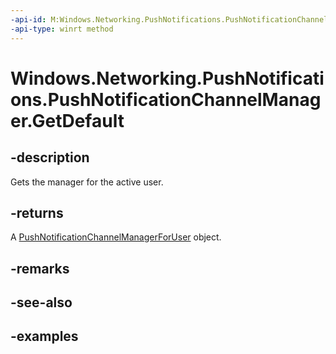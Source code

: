 ```yaml
---
-api-id: M:Windows.Networking.PushNotifications.PushNotificationChannelManager.GetDefault
-api-type: winrt method
---
```


<!-- Method syntax.
public PushNotificationChannelManagerForUser PushNotificationChannelManager.GetDefault()
-->

# Windows.Networking.PushNotifications.PushNotificationChannelManager.GetDefault


## -description

Gets the manager for the active user.

## -returns

A [PushNotificationChannelManagerForUser](PushNotificationChannelManagerForUser,md) object.

## -remarks

## -see-also

## -examples

